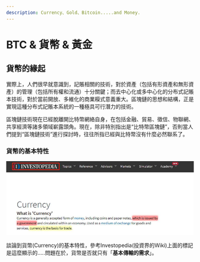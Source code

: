 ```yaml
---
description: Currency、Gold、Bitcoin.....and Money.
---
```


# BTC & 貨幣 & 黃金

## 貨幣的緣起

實際上，人們很早就意識到，記賬相關的技術，對於資產（包括有形資產和無形資產）的管理（包括所有權和流通）十分關鍵；而去中心化或多中心化的分布式記賬本技術，對於當前開放、多維化的商業糢式意義重大。區塊鏈的思想和結構，正是實現這種分布式記賬本系統的一種極具可行潛力的技術。

區塊鏈技術現在已經脫離開比特幣網絡自身，在包括金融、貿易、徵信、物聯網、共享經濟等諸多領域嶄露頭角。現在，除非特別指出是“比特幣區塊鏈”，否則當人們提到“區塊鏈技術”進行探討時，往往所指已經與比特幣沒有什麼必然聯系了。

### 貨幣的基本特性

![From Ivestopedia](../.gitbook/assets/image%20%289%29.png)

談論到貨幣\(Currency\)的基本特性，參考Investopedia\(投資界的Wiki\)上面的標記是這麼顯示的.....問題在於，貨幣是否就只有「**基本傳輸的需求**」。







